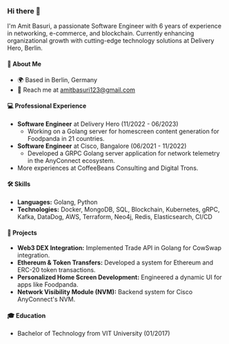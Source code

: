 ### Hi there 👋

I'm Amit Basuri, a passionate Software Engineer with 6 years of experience in networking, e-commerce, and blockchain. Currently enhancing organizational growth with cutting-edge technology solutions at Delivery Hero, Berlin.

#### 🌟 About Me
- 🌍 Based in Berlin, Germany
- 📧 Reach me at [amitbasuri123@gmail.com](mailto:amitbasuri123@gmail.com)

#### 💻 Professional Experience
- **Software Engineer** at Delivery Hero (11/2022 - 06/2023)
  - Working on a Golang server for homescreen content generation for Foodpanda in 21 countries.
- **Software Engineer** at Cisco, Bangalore (06/2021 - 11/2022)
  - Developed a GRPC Golang server application for network telemetry in the AnyConnect ecosystem.
- More experiences at CoffeeBeans Consulting and Digital Trons.

#### 🛠️ Skills
- **Languages:** Golang, Python
- **Technologies:** Docker, MongoDB, SQL, Blockchain, Kubernetes, gRPC, Kafka, DataDog, AWS, Terraform, Neo4j, Redis, Elasticsearch, CI/CD

#### 🚀 Projects
- **Web3 DEX Integration:** Implemented Trade API in Golang for CowSwap integration.
- **Ethereum & Token Transfers:** Developed a system for Ethereum and ERC-20 token transactions.
- **Personalized Home Screen Development:** Engineered a dynamic UI for apps like Foodpanda.
- **Network Visibility Module (NVM):** Backend system for Cisco AnyConnect's NVM.

#### 🎓 Education
- Bachelor of Technology from VIT University (01/2017)
